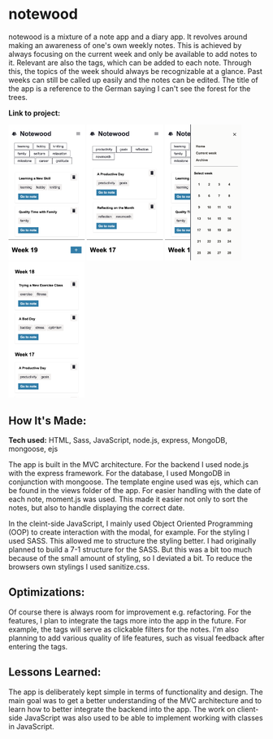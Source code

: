 # notewood

notewood is a mixture of a note app and a diary app. It revolves around making an awareness of one's own weekly notes. This is achieved by always focusing on the current week and only be available to add notes to it. Relevant are also the tags, which can be added to each note. Through this, the topics of the week should always be recognizable at a glance. Past weeks can still be called up easily and the notes can be edited. The title of the app is a reference to the German saying I can't see the forest for the trees.

**Link to project:**

<p float="left">
  <img src="./config/img/currentWeek.png" width="150" alt="notewood_currentWeek"/>
  <img src="./config/img/targetWeek.png" width="150" alt="notewood_targetWeek"/>
  <img src="./config/img/drawer.png" width="150" alt="notewood_drawer"/> 
  <img src="./config/img/archive.png" width="150" alt="notewood_archive"/>
</p>

## How It's Made:

**Tech used:** HTML, Sass, JavaScript, node.js, express, MongoDB, mongoose, ejs

The app is built in the MVC architecture. For the backend I used node.js with the express framework. For the database, I used MongoDB in conjunction with mongoose. The template engine used was ejs, which can be found in the views folder of the app. For easier handling with the date of each note, moment.js was used. This made it easier not only to sort the notes, but also to handle displaying the correct date.

In the cleint-side JavaScript, I mainly used Object Oriented Programming (OOP) to create interaction with the modal, for example. For the styling I used SASS. This allowed me to structure the styling better. I had originally planned to build a 7-1 structure for the SASS. But this was a bit too much because of the small amount of styling, so I deviated a bit. To reduce the browsers own stylings I used sanitize.css.

## Optimizations:

Of course there is always room for improvement e.g. refactoring. For the features, I plan to integrate the tags more into the app in the future. For example, the tags will serve as clickable filters for the notes. I'm also planning to add various quality of life features, such as visual feedback after entering the tags.

## Lessons Learned:

The app is deliberately kept simple in terms of functionality and design. The main goal was to get a better understanding of the MVC architecture and to learn how to better integrate the backend into the app. The work on client-side JavaScript was also used to be able to implement working with classes in JavaScript.
